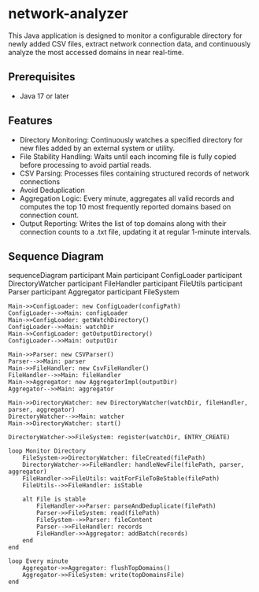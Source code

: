 # network-analyzer
This Java application is designed to monitor a configurable directory for newly added CSV files, extract network connection data, and continuously analyze the most accessed domains in near real-time.

## Prerequisites
- Java 17 or later

## Features 
- Directory Monitoring: Continuously watches a specified directory for new files added by an external system or utility.
- File Stability Handling: Waits until each incoming file is fully copied before processing to avoid partial reads.
- CSV Parsing: Processes files containing structured records of network connections
- Avoid Deduplication
- Aggregation Logic: Every minute, aggregates all valid records and computes the top 10 most frequently reported domains based on connection count.
- Output Reporting: Writes the list of top domains along with their connection counts to a .txt file, updating it at regular 1-minute intervals.

## Sequence Diagram
sequenceDiagram
    participant Main
    participant ConfigLoader
    participant DirectoryWatcher
    participant FileHandler
    participant FileUtils
    participant Parser
    participant Aggregator
    participant FileSystem

    Main->>ConfigLoader: new ConfigLoader(configPath)
    ConfigLoader-->>Main: configLoader
    Main->>ConfigLoader: getWatchDirectory()
    ConfigLoader-->>Main: watchDir
    Main->>ConfigLoader: getOutputDirectory()
    ConfigLoader-->>Main: outputDir

    Main->>Parser: new CSVParser()
    Parser-->>Main: parser
    Main->>FileHandler: new CsvFileHandler()
    FileHandler-->>Main: fileHandler
    Main->>Aggregator: new AggregatorImpl(outputDir)
    Aggregator-->>Main: aggregator

    Main->>DirectoryWatcher: new DirectoryWatcher(watchDir, fileHandler, parser, aggregator)
    DirectoryWatcher-->>Main: watcher
    Main->>DirectoryWatcher: start()

    DirectoryWatcher->>FileSystem: register(watchDir, ENTRY_CREATE)

    loop Monitor Directory
        FileSystem->>DirectoryWatcher: fileCreated(filePath)
        DirectoryWatcher->>FileHandler: handleNewFile(filePath, parser, aggregator)
        FileHandler->>FileUtils: waitForFileToBeStable(filePath)
        FileUtils-->>FileHandler: isStable

        alt File is stable
            FileHandler->>Parser: parseAndDeduplicate(filePath)
            Parser->>FileSystem: read(filePath)
            FileSystem-->>Parser: fileContent
            Parser-->>FileHandler: records
            FileHandler->>Aggregator: addBatch(records)
        end
    end

    loop Every minute
        Aggregator->>Aggregator: flushTopDomains()
        Aggregator->>FileSystem: write(topDomainsFile)
    end
